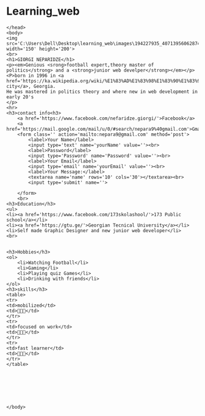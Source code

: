 # Learning_web
<html>
    <head>
   <title>  HTML GG   </title> 
    
    </head>
    <body>
    <img src='C:\Users\Dell\Desktop\learning_web\images\194227935_4071395606287458_6224680042060955318_n.jpg' width='150' height='200'>
    <br>
    <h1>GIORGI NEPARIDZE</h1>
    <p><em>Genious <srong>football expert,theory master of politics</strong> and a <strong>junior web develper</strong></em></p>
    <P>born in 1996 in <a href='https://ka.wikipedia.org/wiki/%E1%83%AD%E1%83%98%E1%83%90%E1%83%97%E1%83%A3%E1%83%A0%E1%83%90'>Chiatura city</a>, Georgia.
    He was mastered in politics theory and where new in web development in early 20's
    </p>
    <hr>
    <h3>contact info<h3>
        <a href='https://www.facebook.com/nefaridze.giorgi/'>Facebook</a>
        <a href='https://mail.google.com/mail/u/0/#search/nepara9%40gmail.com'>Gmail</a>
        <form class='' action='mailto:nepara9@gmail.com' method='post'>
            <label>Your Name</label>
            <input type='text' name='yourName' value=''><br>
            <label>Password</label>
            <input type='Password' name='Password' value=''><br>
            <label>Your Email</label>
            <input type='email' name='yourEmail' value=''><br>
            <label>Your Message:</label>
            <textarea name='name' rows='10' cols='30'></textarea><br>
            <input type='submit' name=''>

        </form>
        <br>
    <h3>Education</h3>
    <ul>
    <li><a href='https://www.facebook.com/173skolashool/'>173 Public school</a></li>
    <li><a href='https://gtu.ge/'>Georgian Tecnical University</a></li>
    <li>Self made Graphic Designer and new junior web developer</li>
    <br>
    

    <h3>Hobbies</h3>
    <ol>
        <li>Watching Football</li>
        <li>Gaming</li>
        <li>Playing quiz Games</li>
        <li>Drinking with friends</li>
    </ol>
    <h3>skills</h3>
    <table>
    <tr>
    <td>mobilized</td>
    <td>🌟🌟🌟</td>
    </tr>
    <tr>
    <td>focused on work</td>
    <td>🌟🌟🌟</td>
    </tr>
    <tr>
    <td>fast learner</td>
    <td>🌟🌟🌟</td>
    </tr>
    </table>

    
    
    
    
    
    
    </body>
</html>
